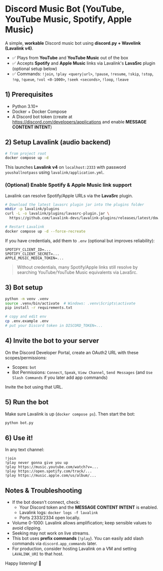 # Discord Music Bot (YouTube, YouTube Music, Spotify, Apple Music)

A simple, **workable** Discord music bot using **discord.py + Wavelink (Lavalink v4)**.

- ✅ Plays from **YouTube** and **YouTube Music** out of the box
- ✅ Accepts **Spotify** and **Apple Music** links via Lavalink's **LavaSrc** plugin (optional setup below)
- ✅ Commands: `!join`, `!play <query|url>`, `!pause`, `!resume`, `!skip`, `!stop`, `!np`, `!queue`, `!vol <0-1000>`, `!seek <seconds>`, `!loop`, `!leave`

## 1) Prerequisites
- Python 3.10+
- Docker + Docker Compose
- A Discord bot token (create at https://discord.com/developers/applications and enable **MESSAGE CONTENT INTENT**)

## 2) Setup Lavalink (audio backend)

```bash
# from project root
docker compose up -d
```

This launches **Lavalink v4** on `localhost:2333` with password `youshallnotpass` using `lavalink/application.yml`.

### (Optional) Enable Spotify & Apple Music link support
Lavalink can resolve Spotify/Apple URLs via the **LavaSrc** plugin.

```bash
# Download the latest lavasrc plugin jar into the plugins folder
mkdir -p lavalink/plugins
curl -L -o lavalink/plugins/lavasrc-plugin.jar \
  https://github.com/lavalink-devs/lavalink-plugins/releases/latest/download/lavasrc-plugin.jar

# Restart Lavalink
docker compose up -d --force-recreate
```

If you have credentials, add them to `.env` (optional but improves reliability):
```
SPOTIFY_CLIENT_ID=...
SPOTIFY_CLIENT_SECRET=...
APPLE_MUSIC_MEDIA_TOKEN=...
```

> Without credentials, many Spotify/Apple links still resolve by searching YouTube/YouTube Music equivalents via LavaSrc.

## 3) Bot setup

```bash
python -m venv .venv
source .venv/bin/activate  # Windows: .venv\Scripts\activate
pip install -r requirements.txt

# copy and edit env
cp .env.example .env
# put your Discord token in DISCORD_TOKEN=...
```

## 4) Invite the bot to your server
On the Discord Developer Portal, create an OAuth2 URL with these scopes/permissions:
- Scopes: `bot`
- Bot Permissions: `Connect`, `Speak`, `View Channel`, `Send Messages` (and `Use Slash Commands` if you later add app commands)

Invite the bot using that URL.

## 5) Run the bot

Make sure Lavalink is up (`docker compose ps`). Then start the bot:

```bash
python bot.py
```

## 6) Use it!
In any text channel:
```
!join
!play never gonna give you up
!play https://music.youtube.com/watch?v=...
!play https://open.spotify.com/track/...
!play https://music.apple.com/us/album/...
```

## Notes & Troubleshooting
- If the bot doesn't connect, check:
  - Your Discord token and the **MESSAGE CONTENT INTENT** is enabled.
  - Lavalink logs: `docker logs -f lavalink`
  - Ports 2333/2334 open locally.
- Volume 0-1000: Lavalink allows amplification; keep sensible values to avoid clipping.
- Seeking may not work on live streams.
- This bot uses **prefix commands** (`!play`). You can easily add slash commands via `discord.app_commands` later.
- For production, consider hosting Lavalink on a VM and setting `LAVALINK_URI` to that host.

Happy listening! 🎵
